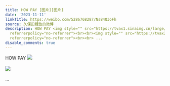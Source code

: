 ```yaml
---
title: HOW PAY [图片][图片]
date: '2023-11-11'
linkTitle: https://weibo.com/5286768287/Ns84Q3oFh
source: 久保田鲤鱼的微博
description: HOW PAY <img style="" src="https://tvax1.sinaimg.cn/large/005LMJWfgy1hjrm0yjsakj30u00u0gok.jpg"
  referrerpolicy="no-referrer"><br><br><img style="" src="https://tvax2.sinaimg.cn/large/005LMJWfgy1hjrm0z3wgvj30u00u0tc5.jpg"
  referrerpolicy="no-referrer"><br><br> ...
disable_comments: true
---
```

HOW PAY <img style="" src="https://tvax1.sinaimg.cn/large/005LMJWfgy1hjrm0yjsakj30u00u0gok.jpg" referrerpolicy="no-referrer"><br><br><img style="" src="https://tvax2.sinaimg.cn/large/005LMJWfgy1hjrm0z3wgvj30u00u0tc5.jpg" referrerpolicy="no-referrer"><br><br> ...